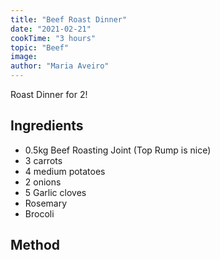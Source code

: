 ```yaml
---
title: "Beef Roast Dinner"
date: "2021-02-21"
cookTime: "3 hours"
topic: "Beef"
image: 
author: "Maria Aveiro"
---
```


Roast Dinner for 2!

## Ingredients

- 0.5kg Beef Roasting Joint (Top Rump is nice)
- 3 carrots
- 4 medium potatoes
- 2 onions
- 5 Garlic cloves
- Rosemary
- Brocoli

## Method
